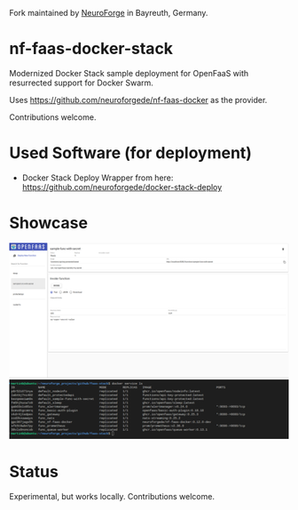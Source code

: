 Fork maintained by [NeuroForge](https://neuroforge.de/) in Bayreuth, Germany.

# nf-faas-docker-stack

Modernized Docker Stack sample deployment for OpenFaaS with resurrected support for Docker Swarm.

Uses https://github.com/neuroforgede/nf-faas-docker as the provider.

Contributions welcome.
# Used Software (for deployment)

- Docker Stack Deploy Wrapper from here: https://github.com/neuroforgede/docker-stack-deploy

# Showcase

![](./img/showcase.png)
![](./img/showcase_services.png)

# Status

Experimental, but works locally. Contributions welcome.
